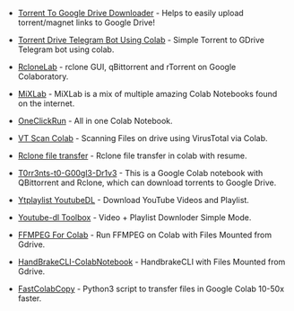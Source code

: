 * [Torrent To Google Drive Downloader](https://github.com/AvinashReddy3108/Torrent-To-Google-Drive-Downloader) - Helps to easily upload torrent/magnet links to Google Drive!

* [Torrent Drive Telegram Bot Using Colab](https://github.com/ogkunald/Torrent-Drive-Telegram-Bot-Using-Colab) - Simple Torrent to GDrive Telegram bot using colab.

* [RcloneLab](https://github.com/acamposxp/RcloneLab/network/members) - rclone GUI, qBittorrent and rTorrent on Google Colaboratory.

* [MiXLab](https://github.com/shirooo39/MiXLab) - MiXLab is a mix of multiple amazing Colab Notebooks found on the internet.

* [OneClickRun](https://github.com/biplobsd/OneClickRun) - All in one Colab Notebook.

* [VT Scan Colab](https://colab.research.google.com/drive/10AZ7NkATPeUNO_ONcE8BUx8LeeipCvwX) - Scanning Files on drive using VirusTotal via Colab.

* [Rclone file transfer](https://colab.research.google.com/drive/1GUb7TE712Xv_5yJf9cBPGK9qPT5A8CjU?usp=sharing) - Rclone file transfer in colab with resume.

* [T0rr3nts-t0-G00gl3-Dr1v3](https://github.com/jericjan/Torrents-to-Google-Drive) - This is a Google Colab notebook with QBittorrent and Rclone, which can download torrents to Google Drive.

* [Ytplaylist YoutubeDL](https://colab.research.google.com/github/aftabkh505/Ytplaylist/blob/master/styleYoutubedl.ipynb) - Download YouTube Videos and Playlist.

* [Youtube-dl Toolbox](https://colab.research.google.com/github/online6731/youtube-dl-toolbox/blob/main/youtube_dl_toolbox.ipynb) - Video + Playlist Downloder Simple Mode.

* [FFMPEG For Colab](https://github.com/cheems/FFmpeg-for-GDrive) - Run FFMPEG on Colab with Files Mounted from Gdrive.

* [HandBrakeCLI-ColabNotebook](https://github.com/SKGHD/Handy) - HandbrakeCLI with Files Mounted from Gdrive.

* [FastColabCopy](https://github.com/L0garithmic/FastColabCopy) - Python3 script to transfer files in Google Colab 10-50x faster.
